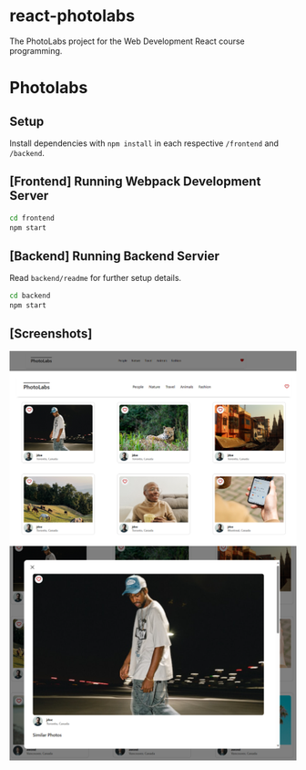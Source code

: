 # react-photolabs
The PhotoLabs project for the Web Development React course programming.

# Photolabs

## Setup

Install dependencies with `npm install` in each respective `/frontend` and `/backend`.

## [Frontend] Running Webpack Development Server

```sh
cd frontend
npm start
```

## [Backend] Running Backend Servier

Read `backend/readme` for further setup details.

```sh
cd backend
npm start
```

## [Screenshots]

!["Navbar when photos are liked"](https://github.com/TomSpencer-Dev/photolabs-starter/blob/main/docs/like-notification.png?raw=true)
!["Homepage"](https://github.com/TomSpencer-Dev/photolabs-starter/blob/main/docs/homepage.png?raw=true)
!["Selected Photo View"](https://github.com/TomSpencer-Dev/photolabs-starter/blob/main/docs/selected-photo.png?raw=true)

